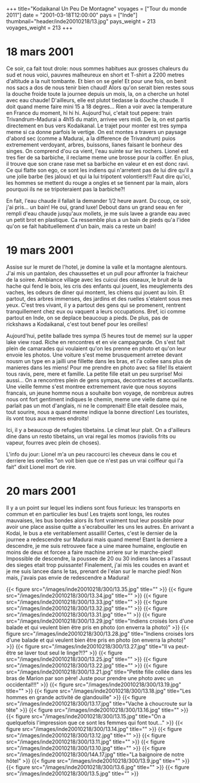 +++
title="Kodaikanal    Un Peu De Montagne"
voyages = ["Tour du monde 2011"]
date = "2001-03-18T12:00:00"
pays = ["Inde"]
thumbnail="header/inde20010218/13.jpg"
pays_weight = 213
voyages_weight = 213
+++
# 18 mars 2001

Ce soir, ca fait tout drole: nous sommes habitues aux grosses chaleurs du sud 
et nous voici, pauvres malheureux en short et T-shirt a 2200 metres d'altitude 
a la nuit tombante. Et bien on se gele! Et pour une fois, on benit nos sacs 
a dos de nous tenir bien chaud! Alors qu'on serait bien restes sous la douche 
froide toute la journee depuis un mois, la, on a cherche un hotel avec eau chaude! 
D'ailleurs, elle est plutot tiedasse la douche chaude. Il doit quand meme faire 
mini 15 a 18 degres... Rien a voir avec la temperature en France du moment, 
hi hi hi. Aujourd'hui, c'etait tout pepere: train Trivandrum-Madurai a 4h15 
du matin, arrivee vers midi. De la, on est partis directement en bus vers Kodaikanal. 
Le trajet pour monter est tres sympa meme si ca donne parfois le vertige. On 
est montes a travers un paysage d'abord sec (comme a Madurai, a la difference 
de Trivandrum) puios extremement verdoyant, arbres, buissons, lianes faisant 
le bonheur des singes. On comprend d'ou ca vient, l'eau suinte sur les rochers. 
Lionel est tres fier de sa barbiche, il reclame meme une brosse pour la coiffer. 
En plus, il trouve que son crane rase met sa barbiche en valeur et en est donc 
ravi. Ce qui flatte son ego, ce sont les indiens qui n'arretent pas de lui dire 
qu'il a une jolie barbe (les jaloux) et qui la lui tripotent volontiers!!! Faut 
dire qu'ici, les hommes se mettent du rouge a ongles et se tiennent par la main, 
alors pourquoi ils ne se tripoteraient pas la barbiche?! 

En fait, l'eau chaude il fallait la demander 1/2 heure avant. Du coup, ce soir, 
j'ai pris... un bain! He oui, grand luxe! Debout dans un grand seau en fer rempli 
d'eau chaude jusqu'aux mollets, je me suis lavee a grande eau avec un petit 
brot en plastique. Ca ressemble plus a un bain de pieds qu'a l'idee qu'on se 
fait habituellement d'un bain, mais ca reste un bain! 

# 19 mars 2001

Assise sur le muret de l'hotel, je domine la valle et la montagne alentours. 
J'ai mis un pantalon, des chaussettes et un pull pour affronter la fraicheur 
de la soiree. Ambiance village avec les cuicui des oiseaux, le bruit de la hache 
qui fend le bois, les cris des enfants qui jouent, les meuglements des vaches, 
les odeurs de diner qui montent, les chiens qui jouent au loin. Et partout, 
des arbres immenses, des jardins et des ruelles s'etalent sous mes yeux. C'est 
tres vivant, il y a partout des gens qui se promenent, rentrent tranquillement 
chez eux ou vaquent a leurs occupations. Bref, ici comme partout en Inde, on 
se deplace beaucoup a pieds. De plus, pas de rickshaws a Kodaikanal, c'est tout 
benef pour les oreilles! 

Aujourd'hui, petite ballade tres sympa (5 heures tout de meme) sur la upper 
lake view road. Riche en rencontres et en vie campagnarde. On s'est fait plein 
de camarades qui voulaient qu'on les prenne en photo et qu'on leur envoie les 
photos. Une voiture s'est meme brusquement arretee devant nousm un type en a 
jailli une fillette dans les bras, et l'a collee sans plus de manieres dans 
les miens! Pour me prendre en photo avec sa fille! Ils etaient tous ravis, pere, 
mere et famille. La petite fille etait un peu surprise! Moi aussi... On a rencontres 
plein de gens sympas, decontractes et accueillants. Une vieille femme s'est 
montree extremement ravie que nous soyons francais, un jeune homme nous a souhaite 
bon voyage, de nombreux autres nous ont fort gentiment indiques le chemin, meme 
une vielle dame qui ne parlait pas un mot d'anglais, ni ne le comprenait! Elle 
etait desolee mais, tout sourire, nous a quand meme indique la bonne direction! 
Les touristes, ils vont tous aux memes endroits! 

Ici, il y a beaucoup de refugies tibetains. Le climat leur plait. On a d'ailleurs 
dine dans un resto tibetains, un vrai regal les momos (raviolis frits ou vapeur, 
fourres avec plein de choses). 

L'info du jour: Lionel m'a un peu raccourci les cheveux dans le cou et derriere 
les oreilles "on voit bien que ce n'est pas un vrai coiffeur qui l'a fait" dixit 
Lionel mort de rire. 

# 20 mars 2001

Il y a un point sur lequel les indiens sont fous furieux: les transports en 
commun et en particulier les bus! Les trajets sont longs, les routes mauvaises, 
les bus bondes alors ils font vraiment tout leur possible pour avoir une place 
assise quitte a s'ecrabouiller les uns les autres. En arrivant a Kodai, le bus 
a ete veritablement assailli! Certes, c'est le dernier de la journee a redescendre 
sur Madurai mais quand meme! Etant la derniere a descendre, je me suis retrouvee 
face a uine maree humaine, engloutie en moins de deux et forcee a faire machine 
arriere sur le marche-pied! Impossible de descendre, la poussee de 20 ou 30 
indiens lances a l'assaut des sieges etait trop puissante! Finalement, j'ai 
mis les coudes en avant et je me suis lancee dans le tas, prenant de l'elan 
sur le marche pied! Non mais, j'avais pas envie de redescendre a Madurai!


<div id="TOTO">{{< figure src="/images/inde20010218/300/13.35.jpg" title="" >}}
{{< figure src="/images/inde20010218/300/13.34.jpg" title="" >}}
{{< figure src="/images/inde20010218/300/13.33.jpg" title="" >}}
{{< figure src="/images/inde20010218/300/13.32.jpg" title="" >}}
{{< figure src="/images/inde20010218/300/13.31.jpg" title="" >}}
{{< figure src="/images/inde20010218/300/13.29.jpg" title="Indiens croisés lors d'une balade et qui veulent bien être pris en photo (on enverra la photo)" >}}
{{< figure src="/images/inde20010218/300/13.28.jpg" title="Indiens croisés lors d'une balade et qui veulent bien être pris en photo (on enverra la photo)" >}}
{{< figure src="/images/inde20010218/300/13.27.jpg" title="Il va peut-être se laver tout seul le linge?!?" >}}
{{< figure src="/images/inde20010218/300/13.25.jpg" title="" >}}
{{< figure src="/images/inde20010218/300/13.22.jpg" title="" >}}
{{< figure src="/images/inde20010218/300/13.21.jpg" title="Petite fille collée dans les bras de Marion par son père! Juste pour prendre une photo avec un occidental!!!" >}}
{{< figure src="/images/inde20010218/300/13.19.jpg" title="" >}}
{{< figure src="/images/inde20010218/300/13.18.jpg" title="Les hommes en grande activité de glandouille" >}}
{{< figure src="/images/inde20010218/300/13.17.jpg" title="Vache à choucroute sur la tête" >}}
{{< figure src="/images/inde20010218/300/13.16.jpg" title="" >}}
{{< figure src="/images/inde20010218/300/13.15.jpg" title="On a quelquefois l'impression que ce  sont les femmes qui font tout..." >}}
{{< figure src="/images/inde20010218/300/13.14.jpg" title="" >}}
{{< figure src="/images/inde20010218/300/13.12.jpg" title="" >}}
{{< figure src="/images/inde20010218/300/13.11.jpg" title="" >}}
{{< figure src="/images/inde20010218/300/13.10.jpg" title="" >}}
{{< figure src="/images/inde20010218/300/14A.17.jpg" title="La baignoire de notre hôtel" >}}
{{< figure src="/images/inde20010218/300/13.9.jpg" title="" >}}
{{< figure src="/images/inde20010218/300/13.6.jpg" title="" >}}
{{< figure src="/images/inde20010218/300/13.5.jpg" title="" >}}
</DIV>

